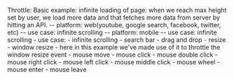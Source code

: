 Throttle: 
    Basic example: infinite loading of page: when we reach max height set by user, we load more data and that fetches more data from server by hitting an API.
       -- platform: web(youtube, google search, facebook, twitter, etc)
         -- use case: infinite scrolling
         -- platform: mobile
            -- use case: infinite scrolling
    - use case: 
        - infinite scrolling
        - search bar
        - drag and drop
        - resize
        - window resize - here in this example we've made use of it to throttle the window resize event
        - mouse move
        - mouse click
        - mouse double click
        - mouse right click
        - mouse left click
        - mouse middle click
        - mouse wheel
        - mouse enter
        - mouse leave
